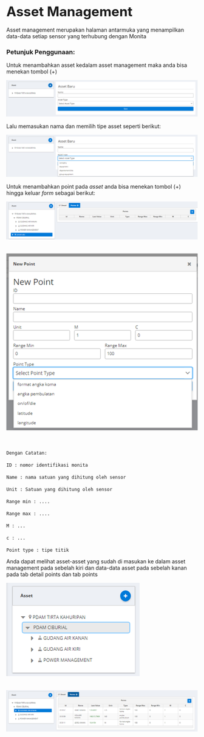# <div class="subt" style="font-size:35px;">Asset Management</div>

Asset management merupakan halaman antarmuka yang menampilkan data-data setiap sensor yang terhubung dengan Monita

### <div class="subt">Petunjuk Penggunaan:</div>

Untuk menambahkan asset kedalam asset management maka anda bisa menekan tombol (+)

<img src="media/mam2(7).png" style="align: center;" >

Lalu memasukan nama dan memilih tipe asset seperti berikut:

<img src="media/mam2(8).png" style="align: center;" >

Untuk menambahkan point pada _asset_ anda bisa menekan tombol (+) hingga keluar _form_ sebagai berikut:

<img src="media/mam1.png" style="align: center;" >
<br>
<br>
<br>
<img src="media/mam2.png" style="align: center;" >
<br>
<br>
<br>

```
Dengan Catatan:

ID : nomor identifikasi monita

Name : nama satuan yang dihitung oleh sensor

Unit : Satuan yang dihitung oleh sensor

Range min : ....

Range max : ....

M : ...

c : ...

Point type : tipe titik

```

Anda dapat melihat asset-asset yang sudah di masukan ke dalam asset management pada sebelah kiri dan data-data asset pada sebelah kanan pada tab detail points dan tab points

<img src="media/mam2(10).png" style="align: center;" >
<br>
<br>
<br>
<img src="media/mam2(12).png" style="align: center;" >
